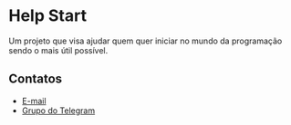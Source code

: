 # Help Start
Um projeto que visa ajudar quem quer iniciar no mundo da programação sendo o mais útil possível.

## Contatos

- [E-mail](mailto:rrnazario@gmail.com)
- [Grupo do Telegram](https://t.me/helpstartbr)
